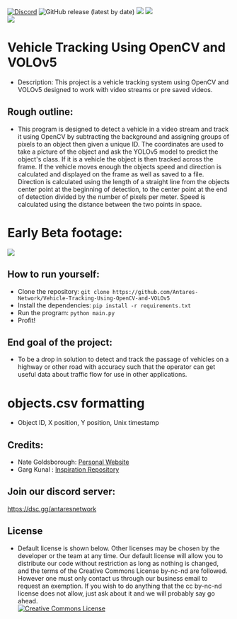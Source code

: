 [![Discord](https://discordapp.com/api/guilds/649703068799336454/widget.png)](https://discordapp.com/invite/KKYw763)
![GitHub release (latest by date)](https://img.shields.io/github/v/release/Antares-Network/Vehicle-Tracking-Using-OpenCV-and-VOLOv5?style=social)
![](https://img.shields.io/github/repo-size/Antares-Network/Vehicle-Tracking-Using-OpenCV-and-VOLOv5?color=Green&style=flat-square)
![](https://img.shields.io/tokei/lines/github/Antares-Network/Vehicle-Tracking-Using-OpenCV-and-VOLOv5?style=flat-square)  
![](https://cdn.discordapp.com/icons/649703068799336454/1a7ef8f706cd60d62547d2c7dc08d6f0.png) 

# Vehicle Tracking Using OpenCV and VOLOv5 
- Description: This project is a vehicle tracking system using OpenCV and VOLOv5 designed to work with video streams or pre saved videos.

## Rough outline:
- This program is designed to detect a vehicle in a video stream and track it using OpenCV by subtracting the background and assigning groups of pixels to an object then given a unique ID. The coordinates are used to take a picture of the object and ask the YOLOv5 model to predict the object's class. If it is a vehicle the object is then tracked across the frame. If the vehicle moves enough the objects speed and direction is calculated and displayed on the frame as well as saved to a file. Direction is calculated using the length of  a straight line from the objects center point at the beginning of detection, to the center point at the end of detection divided by the number of pixels per meter. Speed is calculated using the distance between the two points in space.

# Early Beta footage:
![](/media/Early-beta-at-night.gif)

## How to run yourself:
- Clone the repository: `git clone https://github.com/Antares-Network/Vehicle-Tracking-Using-OpenCV-and-VOLOv5`
- Install the dependencies: `pip install -r requirements.txt`
- Run the program: `python main.py`
- Profit!


## End goal of the project:
- To be a drop in solution to detect and track the passage of vehicles on a highway or other road with accuracy such that the operator can get useful data about traffic flow for use in other applications. 

# objects.csv formatting
- Object ID, X position, Y position, Unix timestamp


## Credits:
- Nate Goldsborough: [Personal Website](https://nathen418.com)
- Garg Kunal : [Inspiration Repository](https://github.com/garg-kunal/object_tracker)

## Join our discord server:
https://dsc.gg/antaresnetwork

## License
- Default license is shown below. Other licenses may be chosen by the developer or the team at any time. Our default license will allow you to distribute our code without restriction as long as nothing is changed, and the terms of the Creative Commons License by-nc-nd are followed. However one must only contact us through our business email to request an exemption. If you wish to do anything that the cc by-nc-nd license does not allow, just ask about it and we will probably say go ahead.  
<a rel="license" href="https://creativecommons.org/licenses/by-nc-nd/4.0/"><img alt="Creative Commons License" style="border-width:0" src="https://i.creativecommons.org/l/by-nc-nd/4.0/88x31.png" /></a>
